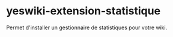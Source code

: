 # yeswiki-extension-statistique
Permet d'installer un gestionnaire de statistiques pour votre wiki.
